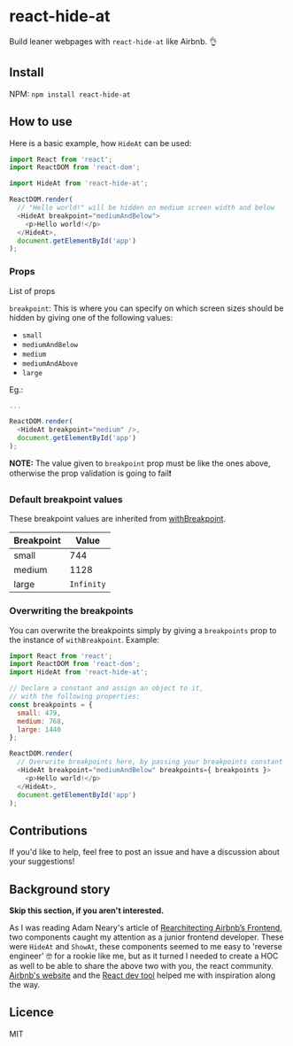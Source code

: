 # react-hide-at

Build leaner webpages with `react-hide-at` like Airbnb. 👌

## Install

NPM:
`npm install react-hide-at`

## How to use

Here is a basic example, how `HideAt` can be used:

```js
import React from 'react';
import ReactDOM from 'react-dom';

import HideAt from 'react-hide-at';

ReactDOM.render(
  // "Hello world!" will be hidden on medium screen width and below
  <HideAt breakpoint="mediumAndBelow">
    <p>Hello world!</p>
  </HideAt>,
  document.getElementById('app')
);

```

### Props
List of props

`breakpoint`: This is where you can specify on which screen sizes should be hidden by giving one of the following values:
- `small`
- `mediumAndBelow`
- `medium`
- `mediumAndAbove`
- `large`

Eg.:

```js
...

ReactDOM.render(
  <HideAt breakpoint="medium" />,
  document.getElementById('app')
);
```

**NOTE:** The value given to `breakpoint` prop must be like the ones above, otherwise the prop validation is going to fail❗️

### Default breakpoint values
These breakpoint values are inherited from [withBreakpoint](https://github.com/kristof0425/react-with-breakpoints).

Breakpoint | Value
--- | ---
small | 744
medium | 1128
large | `Infinity`

### Overwriting the breakpoints

You can overwrite the breakpoints simply by giving a `breakpoints` prop to the instance of `withBreakpoint`.
Example:

```js
import React from 'react';
import ReactDOM from 'react-dom';
import HideAt from 'react-hide-at';

// Declare a constant and assign an object to it,
// with the following properties:
const breakpoints = {
  small: 479,
  medium: 768,
  large: 1440
};

ReactDOM.render(
  // Overwrite breakpoints here, by passing your breakpoints constant
  <HideAt breakpoint="mediumAndBelow" breakpoints={ breakpoints }>
    <p>Hello world!</p>
  </HideAt>,
  document.getElementById('app')
);
```

## Contributions

If you'd like to help, feel free to post an issue and have a discussion about your suggestions!

## Background story

**Skip this section, if you aren't interested.**

As I was reading Adam Neary's article of [Rearchitecting Airbnb’s Frontend](https://medium.com/airbnb-engineering/rearchitecting-airbnbs-frontend-5e213efc24d2), two components caught my attention as a junior frontend developer. These were `HideAt` and `ShowAt`, these components seemed to me easy to 'reverse engineer' 🤓 for a rookie like me, but as it turned I needed to create a HOC as well to be able to share the above two with you, the react community. [Airbnb's website](https://aribnb.com) and the [React dev tool](https://chrome.google.com/webstore/detail/react-developer-tools/fmkadmapgofadopljbjfkapdkoienihi) helped me with inspiration along the way.

## Licence
MIT
